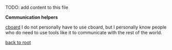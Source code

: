 TODO: add content to this file

**Communication helpers**

[cboard](https://github.com/vilppes/cboard) I do not personally have to use cboard, but I personally know people who do need to use tools like it to communicate with the rest of the world.

[back to root](https://github.com/vilppes/accessibility-resources/blob/main/README.md)